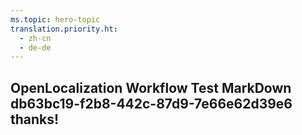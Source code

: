 ```yaml
---
ms.topic: hero-topic
translation.priority.ht: 
  - zh-cn
  - de-de
---
```

## OpenLocalization Workflow Test MarkDown db63bc19-f2b8-442c-87d9-7e66e62d39e6 thanks!
